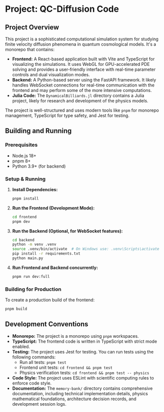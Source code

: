 # Project: QC-Diffusion Code

## Project Overview

This project is a sophisticated computational simulation system for studying finite velocity diffusion phenomena in quantum cosmological models. It's a monorepo that contains:

*   **Frontend:** A React-based application built with Vite and TypeScript for visualizing the simulations. It uses WebGL for GPU-accelerated PDE solving and provides a user-friendly interface with real-time parameter controls and dual visualization modes.
*   **Backend:** A Python-based server using the FastAPI framework. It likely handles WebSocket connections for real-time communication with the frontend and may perform some of the more intensive computations.
*   **Julia Code:** The `DynamicalBilliards.jl` directory contains a Julia project, likely for research and development of the physics models.

The project is well-structured and uses modern tools like `pnpm` for monorepo management, TypeScript for type safety, and Jest for testing.

## Building and Running

### Prerequisites

*   Node.js 18+
*   pnpm 8+
*   Python 3.9+ (for backend)

### Setup & Running

1.  **Install Dependencies:**
    ```bash
    pnpm install
    ```

2.  **Run the Frontend (Development Mode):**
    ```bash
    cd frontend
    pnpm dev
    ```

3.  **Run the Backend (Optional, for WebSocket features):**
    ```bash
    cd backend
    python -m venv .venv
    source .venv/bin/activate  # On Windows use: .venv\Scripts\activate
    pip install -r requirements.txt
    python main.py
    ```

4.  **Run Frontend and Backend concurrently:**
    ```bash
    pnpm run dev:full
    ```

### Building for Production

To create a production build of the frontend:

```bash
pnpm build
```

## Development Conventions

*   **Monorepo:** The project is a monorepo using `pnpm` workspaces.
*   **TypeScript:** The frontend code is written in TypeScript with strict mode enabled.
*   **Testing:** The project uses Jest for testing. You can run tests using the following commands:
    *   Run all tests: `pnpm test`
    *   Frontend unit tests: `cd frontend && pnpm test`
    *   Physics verification tests: `cd frontend && pnpm test -- physics`
*   **Code Style:** The project uses ESLint with scientific computing rules to enforce code style.
*   **Documentation:** The `memory-bank/` directory contains comprehensive documentation, including technical implementation details, physics mathematical foundations, architecture decision records, and development session logs.
